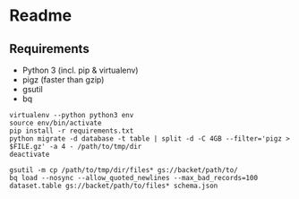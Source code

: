 # Readme

## Requirements
 - Python 3 (incl. pip & virtualenv)
 - pigz (faster than gzip)
 - gsutil
 - bq

```
virtualenv --python python3 env
source env/bin/activate
pip install -r requirements.txt
python migrate -d database -t table | split -d -C 4GB --filter='pigz > $FILE.gz' -a 4 - /path/to/tmp/dir
deactivate

gsutil -m cp /path/to/tmp/dir/files* gs://backet/path/to/
bq load --nosync --allow_quoted_newlines --max_bad_records=100 dataset.table gs://backet/path/to/files* schema.json
```
